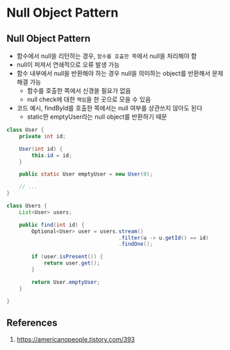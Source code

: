 # Null Object Pattern

## Null Object Pattern

- 함수에서 null을 리턴하는 경우, `함수를 호출한 쪽`에서 null을 처리해야 함
- null이 퍼져서 연쇄적으로 오류 발생 가능
- 함수 내부에서 null을 반환해야 하는 경우 null을 의미하는 object를 반환해서 문제 해결 가능
  - 함수를 호출한 쪽에서 신경쓸 필요가 없음
  - null check에 대한 `책임`을 한 곳으로 모을 수 있음
- 코드 예시, findById를 호출한 쪽에서는 null 여부를 상관쓰지 않아도 된다
  - static한 emptyUser라는 null object를 반환하기 때문

```Java
class User {
    private int id;

    User(int id) {
        this.id = id;
    }

    public static User emptyUser = new User(0);

    // ...
}
```

```Java
class Users {
    List<User> users;

    public find(int id) {
        Optional<User> user = users.stream()
                                    .filter(u -> u.getId() == id)
                                    .findOne();

        if (user.isPresent()) {
            return user.get();
        }

        return User.emptyUser;
    }

}
```

## References

1. https://americanopeople.tistory.com/393
